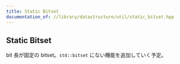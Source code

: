 ```yaml
---
title: Static Bitset
documentation_of: //library/datastructure/util/static_bitset.hpp
---
```

## Static Bitset

bit 長が固定の bitset。`std::bitset` にない機能を追加していく予定。
